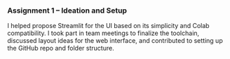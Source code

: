 ### Assignment 1 – Ideation and Setup

I helped propose Streamlit for the UI based on its simplicity and Colab compatibility. I took part in team meetings to finalize the toolchain, discussed layout ideas for the web interface, and contributed to setting up the GitHub repo and folder structure.
